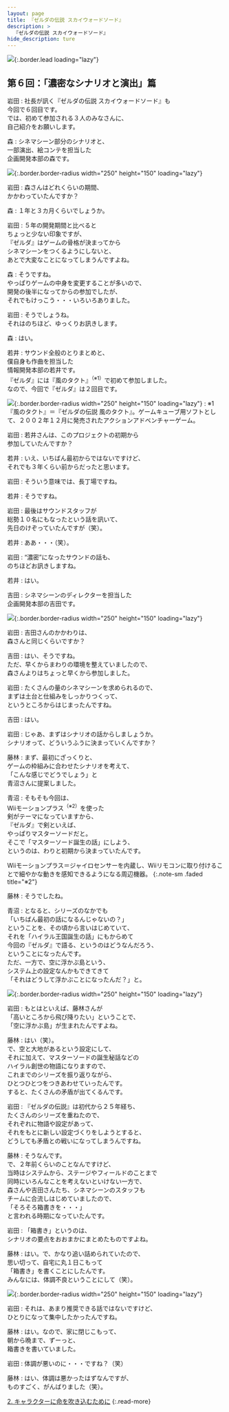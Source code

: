 ```yaml
---
layout: page
title: 『ゼルダの伝説 スカイウォードソード』
description: >
  『ゼルダの伝説 スカイウォードソード』
hide_description: ture
---
```


![](/interviews/jp/wii/souj/vol6/img/mainvisual1.jpg){:.border.lead loading="lazy"}

## 第６回：「濃密なシナリオと演出」篇

岩田
: 社長が訊く『ゼルダの伝説 スカイウォードソード』も<br>今回で６回目です。<br>では、初めて参加される３人のみなさんに、<br>自己紹介をお願いします。

森
: シネマシーン部分のシナリオと、<br>一部演出、絵コンテを担当した<br>企画開発本部の森です。

![](/interviews/jp/wii/souj/vol6/img/photo001.jpg){:.border.border-radius width="250" height="150" loading="lazy"}

岩田
: 森さんはどれくらいの期間、<br>かかわっていたんですか？

森
: １年と３カ月くらいでしょうか。

岩田
: ５年の開発期間と比べると<br>ちょっと少ない印象ですが、<br>『ゼルダ』はゲームの骨格が決まってから<br>シネマシーンをつくるようにしないと、<br>あとで大変なことになってしまうんですよね。

森
: そうですね。<br>やっぱりゲームの中身を変更することが多いので、<br>開発の後半になってからの参加でしたが、<br>それでもけっこう・・・いろいろありました。

岩田
: そうでしょうね。<br>それはのちほど、ゆっくりお訊きします。

森
: はい。

若井
: サウンド全般のとりまとめと、<br>僕自身も作曲を担当した<br>情報開発本部の若井です。<br>『ゼルダ』には『風のタクト』<sup>（※1）</sup>で初めて参加しました。<br>なので、今回で『ゼルダ』は２回目です。

![](/interviews/jp/wii/souj/vol6/img/photo002.jpg){:.border.border-radius width="250" height="150" loading="lazy"}
: ※1『風のタクト』＝『ゼルダの伝説 風のタクト』。ゲームキューブ用ソフトとして、２００２年１２月に発売されたアクションアドベンチャーゲーム。

岩田
: 若井さんは、このプロジェクトの初期から<br>参加していたんですか？

若井
: いえ、いちばん最初からではないですけど、<br>それでも３年くらい前からだったと思います。

岩田
: そういう意味では、長丁場ですね。

若井
: そうですね。

岩田
: 最後はサウンドスタッフが<br>総勢１０名にもなったという話を訊いて、<br>先日のけぞっていたんですが（笑）。

若井
: ああ・・・（笑）。

岩田
: “濃密”になったサウンドの話も、<br>のちほどお訊きしますね。

若井
: はい。

吉田
: シネマシーンのディレクターを担当した<br>企画開発本部の吉田です。

![](/interviews/jp/wii/souj/vol6/img/photo003.jpg){:.border.border-radius width="250" height="150" loading="lazy"}

岩田
: 吉田さんのかかわりは、<br>森さんと同じくらいですか？

吉田
: はい、そうですね。<br>ただ、早くからまわりの環境を整えていましたので、<br>森さんよりはちょっと早くから参加しました。

岩田
: たくさんの量のシネマシーンを求められるので、<br>まずは土台と仕組みをしっかりつくって、<br>というところからはじまったんですね。

吉田
: はい。

岩田
: じゃあ、まずはシナリオの話からしましょうか。<br>シナリオって、どういうふうに決まっていくんですか？

藤林
: まず、最初にざっくりと、<br>ゲームの枠組みに合わせたシナリオを考えて、<br>「こんな感じでどうでしょう」と<br>青沼さんに提案しました。

青沼
: そもそも今回は、<br>Wiiモーションプラス<sup>（※2）</sup>を使った<br>剣がテーマになっていますから、<br>『ゼルダ』で剣といえば、<br>やっぱりマスターソードだと。<br>そこで「マスターソード誕生の話」にしよう、<br>というのは、わりと初期から決まっていたんです。

 Wiiモーションプラス＝ジャイロセンサーを内蔵し、Wiiリモコンに取り付けることで細やかな動きを感知できるようになる周辺機器。
{:.note-sm .faded title="※2"}

藤林
: そうでしたね。

青沼
: となると、シリーズのなかでも<br>「いちばん最初の話になるんじゃないの？」<br>ということを、その頃から言いはじめていて、<br>それを「ハイラル王国誕生の話」にもからめて<br>今回の『ゼルダ』で語る、というのはどうなんだろう、<br>ということになったんです。<br>ただ、一方で、空に浮かぶ島という、<br>システム上の設定なんかもできてきて<br>「それはどうして浮かぶことになったんだ？」と。

![](/interviews/jp/wii/souj/vol6/img/photo004.jpg){:.border.border-radius width="250" height="150" loading="lazy"}

岩田
: もとはといえば、藤林さんが<br>「高いところから飛び降りたい」ということで、<br>「空に浮かぶ島」が生まれたんですよね。

藤林
: はい（笑）。<br>で、空と大地があるという設定にして、<br>それに加えて、マスターソードの誕生秘話などの<br>ハイラル創世の物語になりますので、<br>これまでのシリーズを振り返りながら、<br>ひとつひとつをつきあわせていったんです。<br>すると、たくさんの矛盾が出てくるんです。

岩田
: 『ゼルダの伝説』は初代から２５年経ち、<br>たくさんのシリーズを重ねたので、<br>それぞれに物語や設定があって、<br>それをもとに新しい設定づくりをしようとすると、<br>どうしても矛盾との戦いになってしまうんですね。

藤林
: そうなんです。<br>で、２年前くらいのことなんですけど、<br>当時はシステムから、ステージやフィールドのことまで<br>同時にいろんなことを考えないといけない一方で、<br>森さんや吉田さんたち、シネマシーンのスタッフも<br>チームに合流しはじめていましたので、<br>「そろそろ箱書きを・・・」<br>と言われる時期になっていたんです。

岩田
: 「箱書き」というのは、<br>シナリオの要点をおおまかにまとめたものですよね。

藤林
: はい。で、かなり追い詰められていたので、<br>思い切って、自宅に丸１日こもって<br>「箱書き」を書くことにしたんです。<br>みんなには、体調不良ということにして（笑）。

![](/interviews/jp/wii/souj/vol6/img/photo005.jpg){:.border.border-radius width="250" height="150" loading="lazy"}

岩田
: それは、あまり推奨できる話ではないですけど、<br>ひとりになって集中したかったんですね。

藤林
: はい。なので、家に閉じこもって、<br>朝から晩まで、ずーっと、<br>箱書きを書いていました。

岩田
: 体調が悪いのに・・・ですね？（笑）

藤林
: はい、体調は悪かったはずなんですが、<br>ものすごく、がんばりました（笑）。

[2. キャラクターに命を吹き込むために](2.md)
{:.read-more}

